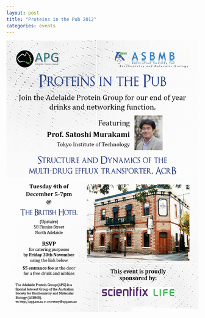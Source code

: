 ```yaml
---
layout: post
title: "Proteins in the Pub 2012"
categories: events
---
```


![](/assets/images/2012_pitp.jpg)
